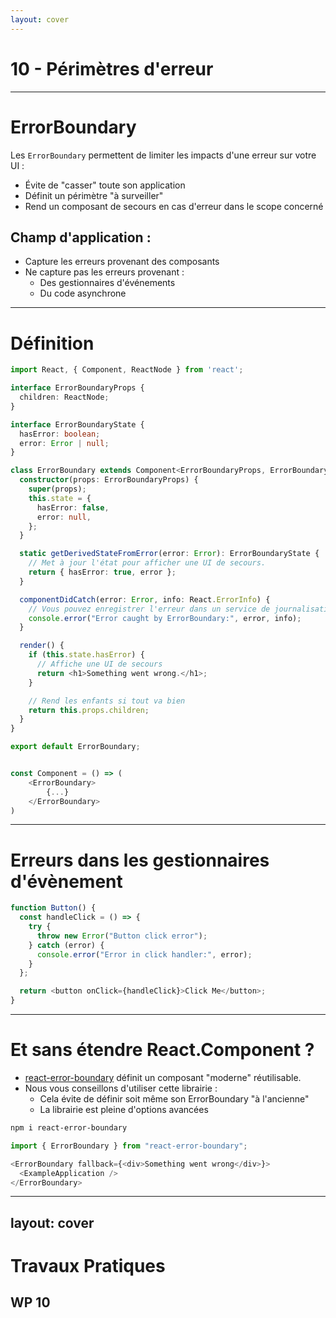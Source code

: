 ```yaml
---
layout: cover
---
```


# 10 - Périmètres d'erreur

---

# ErrorBoundary

Les `ErrorBoundary` permettent de limiter les impacts d'une erreur sur votre UI :

- Évite de "casser" toute son application
- Définit un périmètre "à surveiller"
- Rend un composant de secours en cas d'erreur dans le scope concerné

## Champ d'application :

- Capture les erreurs provenant des composants
- Ne capture pas les erreurs provenant :
    - Des gestionnaires d'événements
    - Du code asynchrone

---

# Définition

```typescript {*}{maxHeight:'400px'}
import React, { Component, ReactNode } from 'react';

interface ErrorBoundaryProps {
  children: ReactNode;
}

interface ErrorBoundaryState {
  hasError: boolean;
  error: Error | null;
}

class ErrorBoundary extends Component<ErrorBoundaryProps, ErrorBoundaryState> {
  constructor(props: ErrorBoundaryProps) {
    super(props);
    this.state = {
      hasError: false,
      error: null,
    };
  }

  static getDerivedStateFromError(error: Error): ErrorBoundaryState {
    // Met à jour l'état pour afficher une UI de secours.
    return { hasError: true, error };
  }

  componentDidCatch(error: Error, info: React.ErrorInfo) {
    // Vous pouvez enregistrer l'erreur dans un service de journalisation externe.
    console.error("Error caught by ErrorBoundary:", error, info);
  }

  render() {
    if (this.state.hasError) {
      // Affiche une UI de secours
      return <h1>Something went wrong.</h1>;
    }

    // Rend les enfants si tout va bien
    return this.props.children;
  }
}

export default ErrorBoundary;


const Component = () => (
    <ErrorBoundary>
        {...}
    </ErrorBoundary>
)
```

---

# Erreurs dans les gestionnaires d'évènement

```typescript
function Button() {
  const handleClick = () => {
    try {
      throw new Error("Button click error");
    } catch (error) {
      console.error("Error in click handler:", error);
    }
  };

  return <button onClick={handleClick}>Click Me</button>;
}
```

---

# Et sans étendre React.Component ?

- [react-error-boundary](https://github.com/bvaughn/react-error-boundary) définit un composant "moderne" réutilisable.
- Nous vous conseillons d'utiliser cette librairie :
    - Cela évite de définir soit même son ErrorBoundary "à l'ancienne"
    - La librairie est pleine d'options avancées

```bash
npm i react-error-boundary
```

```typescript
import { ErrorBoundary } from "react-error-boundary";

<ErrorBoundary fallback={<div>Something went wrong</div>}>
  <ExampleApplication />
</ErrorBoundary>
```

---
layout: cover
---

# Travaux Pratiques

## WP 10